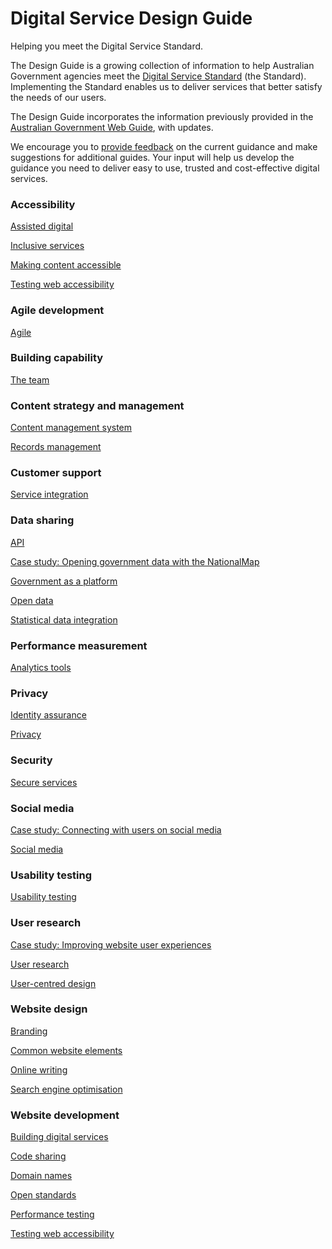 Digital Service Design Guide
============================

Helping you meet the Digital Service Standard.

The Design Guide is a growing collection of information to help Australian Government agencies meet the [Digital Service Standard](../../standard/index.html) (the Standard). Implementing the Standard enables us to deliver services that better satisfy the needs of our users.

The Design Guide incorporates the information previously provided in the [Australian Government Web Guide](http://webguide.gov.au), with updates.

We encourage you to [provide feedback](../../feedback%3Furl_from=Howtoapply.html) on the current guidance and make suggestions for additional guides. Your input will help us develop the guidance you need to deliver easy to use, trusted and cost-effective digital services.

### Accessibility

[Assisted digital](../../node/361.html)

[Inclusive services](../../node/436.html)

[Making content accessible](../../node/456.html)

[Testing web accessibility](../../node/511.html)

### Agile development

[Agile](../../node/1076.html)

### Building capability

[The team](../../team.html)

### Content strategy and management

[Content management system](../../node/496.html)

[Records management](../../node/976.html)

### Customer support

[Service integration](../../node/461.html)

### Data sharing

[API](../../node/546.html)

[Case study: Opening government data with the NationalMap](../../node/1046.html)

[Government as a platform](../../node/501.html)

[Open data](../../node/526.html)

[Statistical data integration](../../node/986.html)

### Performance measurement

[Analytics tools](../../node/381.html)

### Privacy

[Identity assurance](../../node/506.html)

[Privacy](../../node/491.html)

### Security

[Secure services](../../node/466.html)

### Social media

[Case study: Connecting with users on social media](../../node/566.html)

[Social media](../../node/556.html)

### Usability testing

[Usability testing](../../usability-testing.html)

### User research

[Case study: Improving website user experiences](../../node/561.html)

[User research](../../node/481.html)

[User-centred design](../../user-centred-design.html)

### Website design

[Branding](../../node/551.html)

[Common website elements](../../node/521.html)

[Online writing](../../node/396.html)

[Search engine optimisation](search-engine-optimisation.html)

### Website development

[Building digital services](../../node/571.html)

[Code sharing](../../node/421.html)

[Domain names](../../node/441.html)

[Open standards](../../node/471.html)

[Performance testing](../../node/366.html)

[Testing web accessibility](../../node/511.html)

